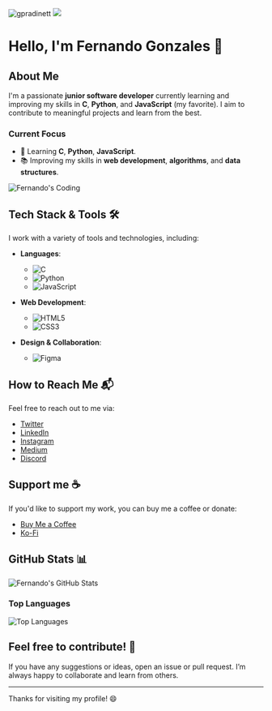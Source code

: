 <p align="left"> <img src="https://komarev.com/ghpvc/?username=gpradinett&label=Profile%20views&color=0e75b6&style=flat" alt="gpradinett" /> <img src="https://www.codewars.com/users/gpradinett/badges/small" />  </p>

# Hello, I'm Fernando Gonzales 👋

## About Me
I'm a passionate **junior software developer** currently learning and improving my skills in **C**, **Python**, and **JavaScript** (my favorite). I aim to contribute to meaningful projects and learn from the best.

### Current Focus
- 🚀 Learning **C**, **Python**, **JavaScript**.
- 📚 Improving my skills in **web development**, **algorithms**, and **data structures**.

![Fernando's Coding](https://miro.medium.com/max/1360/1*IRGHmiGsa16stedQvIaZfw.gif)

## Tech Stack & Tools 🛠️

I work with a variety of tools and technologies, including:

- **Languages**:
  - ![C](https://img.shields.io/badge/C-%2300599C.svg?style=for-the-badge&logo=c&logoColor=white)
  - ![Python](https://img.shields.io/badge/Python-3670A0?style=for-the-badge&logo=python&logoColor=ffdd54)
  - ![JavaScript](https://img.shields.io/badge/JavaScript-%23323330.svg?style=for-the-badge&logo=javascript&logoColor=%23F7DF1E)

- **Web Development**:
  - ![HTML5](https://img.shields.io/badge/HTML5-%23E34F26.svg?style=for-the-badge&logo=html5&logoColor=white)
  - ![CSS3](https://img.shields.io/badge/CSS3-%231572B6.svg?style=for-the-badge&logo=css3&logoColor=white)

- **Design & Collaboration**:
  - ![Figma](https://img.shields.io/badge/Figma-%23F24E1E.svg?style=for-the-badge&logo=figma&logoColor=white)

## How to Reach Me 📬
Feel free to reach out to me via:

- [Twitter](https://twitter.com/gpradinett) 
- [LinkedIn](https://linkedin.com/in/gpradinett)
- [Instagram](https://instagram.com/gpradinett)
- [Medium](https://medium.com/@gpradinett)
- [Discord](https://discord.gg/gpradinett)

## Support me ☕
If you'd like to support my work, you can buy me a coffee or donate:

- [Buy Me a Coffee](https://www.buymeacoffee.com/gpradinett)
- [Ko-Fi](https://ko-fi.com/gpradinett)

## GitHub Stats 📊

![Fernando's GitHub Stats](https://github-readme-stats.vercel.app/api?username=gpradinett&show_icons=true&theme=radical)

### Top Languages
![Top Languages](https://github-readme-stats.vercel.app/api/top-langs?username=gpradinett&show_icons=true&locale=en&layout=compact)

## Feel free to contribute! 🤝
If you have any suggestions or ideas, open an issue or pull request. I’m always happy to collaborate and learn from others.

---

Thanks for visiting my profile! 😄


